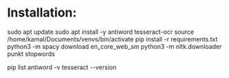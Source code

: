 
# Installation:
sudo apt update
sudo apt install -y antiword tesseract-ocr
source /home/kamal/Documents/venvs/bin/activate
pip install -r requirements.txt
python3 -m spacy download en_core_web_sm
python3 -m nltk.downloader punkt stopwords

pip list
antiword -v
tesseract --version

